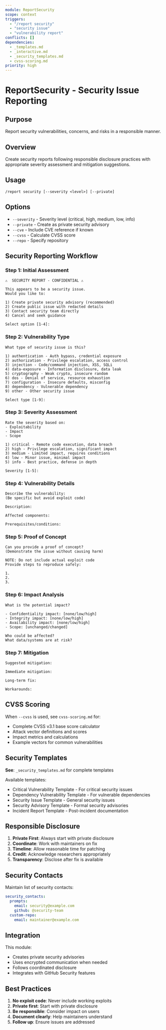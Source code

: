 ```yaml
---
module: ReportSecurity  
scope: context
triggers: 
  - "/report security"
  - "security issue"
  - "vulnerability report"
conflicts: []
dependencies:
  - _templates.md
  - _interactive.md
  - _security_templates.md
  - cvss-scoring.md
priority: high
---
```


# ReportSecurity - Security Issue Reporting

## Purpose
Report security vulnerabilities, concerns, and risks in a responsible manner.

## Overview
Create security reports following responsible disclosure practices with appropriate severity assessment and mitigation suggestions.

## Usage
```
/report security [--severity <level>] [--private]
```

## Options
- `--severity` - Severity level (critical, high, medium, low, info)
- `--private` - Create as private security advisory
- `--cve` - Include CVE reference if known
- `--cvss` - Calculate CVSS score
- `--repo` - Specify repository

## Security Reporting Workflow

### Step 1: Initial Assessment
```
⚠️  SECURITY REPORT - CONFIDENTIAL ⚠️

This appears to be a security issue. 
Would you like to:

1) Create private security advisory (recommended)
2) Create public issue with redacted details
3) Contact security team directly
4) Cancel and seek guidance

Select option [1-4]: 
```

### Step 2: Vulnerability Type
```
What type of security issue is this?

1) authentication - Auth bypass, credential exposure
2) authorization - Privilege escalation, access control
3) injection - Code/command injection, XSS, SQLi
4) data-exposure - Information disclosure, data leak
5) cryptography - Weak crypto, insecure random
6) dos - Denial of service, resource exhaustion
7) configuration - Insecure defaults, misconfig
8) dependency - Vulnerable dependency
9) other - Other security issue

Select type [1-9]: 
```

### Step 3: Severity Assessment
```
Rate the severity based on:
- Exploitability
- Impact
- Scope

1) critical - Remote code execution, data breach
2) high - Privilege escalation, significant impact
3) medium - Limited impact, requires conditions
4) low - Minor issue, minimal impact
5) info - Best practice, defense in depth

Severity [1-5]: 
```

### Step 4: Vulnerability Details
```
Describe the vulnerability:
(Be specific but avoid exploit code)

Description: 

Affected components: 

Prerequisites/conditions: 
```

### Step 5: Proof of Concept
```
Can you provide a proof of concept?
(Demonstrate the issue without causing harm)

NOTE: Do not include actual exploit code
Provide steps to reproduce safely:

1. 
2. 
3. 
```

### Step 6: Impact Analysis
```
What is the potential impact?

- Confidentiality impact: [none/low/high]
- Integrity impact: [none/low/high]
- Availability impact: [none/low/high]
- Scope: [unchanged/changed]

Who could be affected?
What data/systems are at risk?
```

### Step 7: Mitigation
```
Suggested mitigation:

Immediate mitigation: 

Long-term fix: 

Workarounds: 
```

## CVSS Scoring

When `--cvss` is used, see `cvss-scoring.md` for:
- Complete CVSS v3.1 base score calculator
- Attack vector definitions and scores
- Impact metrics and calculations
- Example vectors for common vulnerabilities

## Security Templates

**See**: `_security_templates.md` for complete templates

Available templates:
- Critical Vulnerability Template - For critical security issues
- Dependency Vulnerability Template - For vulnerable dependencies
- Security Issue Template - General security issues
- Security Advisory Template - Formal security advisories
- Incident Report Template - Post-incident documentation

## Responsible Disclosure

1. **Private First**: Always start with private disclosure
2. **Coordinate**: Work with maintainers on fix
3. **Timeline**: Allow reasonable time for patching
4. **Credit**: Acknowledge researchers appropriately
5. **Transparency**: Disclose after fix is available

## Security Contacts

Maintain list of security contacts:
```yaml
security_contacts:
  prompts:
    email: security@example.com
    github: @security-team
  custom-repo:
    email: maintainer@example.com
```

## Integration

This module:
- Creates private security advisories
- Uses encrypted communication when needed
- Follows coordinated disclosure
- Integrates with GitHub Security features

## Best Practices

1. **No exploit code**: Never include working exploits
2. **Private first**: Start with private disclosure
3. **Be responsible**: Consider impact on users
4. **Document clearly**: Help maintainers understand
5. **Follow up**: Ensure issues are addressed